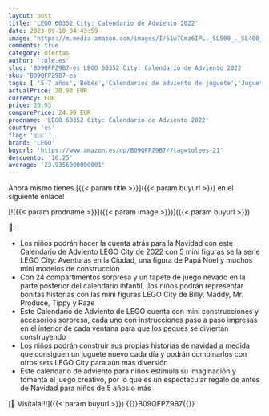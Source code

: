 ```yaml
---
layout: post
title: 'LEGO 60352 City: Calendario de Adviento 2022'
date: 2023-09-10 04:43:59
image: 'https://m.media-amazon.com/images/I/51w7Cmz6IPL._SL500_._SL400_.jpg'
comments: true
category: ofertas
author: 'tole.es'
slug: 'B09QFPZ9B7-es LEGO 60352 City: Calendario de Adviento 2022'
sku: 'B09QFPZ9B7-es'
tags: [ '5-7 años','Bebés','Calendarios de adviento de juguete','Juguetes','Juguetes y juegos','Los favoritos de nuestros clientes: Juguetes y juegos','Self Service','Special Features Stores','adviento','lego','partition_000','partition_022','🇪🇸', ]
actualPrice: 20.93 EUR
currency: EUR
price: 20.93
comparePrice: 24.99 EUR
prodname: 'LEGO 60352 City: Calendario de Adviento 2022'
country: 'es'
flag: '🇪🇸'
brand: 'LEGO'
buyurl: 'https://www.amazon.es/dp/B09QFPZ9B7/?tag=tolees-21'
descuento: '16.25'
average: '23.9356000000001'
---
```


Ahora mismo tienes [{{< param title >}}]({{< param buyurl >}}) en el siguiente enlace!

[![{{< param prodname >}}]({{< param image >}})]({{< param buyurl >}})

🔎:

- Los niños podrán hacer la cuenta atrás para la Navidad con este Calendario de Adviento LEGO City de 2022 con 5 mini figuras se la serie LEGO City: Aventuras en la Ciudad, una figura de Papá Noel y muchos mini modelos de construcción
- Con 24 compartimentos sorpresa y un tapete de juego nevado en la parte posterior del calendario infantil, ¡los niños podrán representar bonitas historias con las mini figuras LEGO City de Billy, Maddy, Mr. Produce, Tippy y Raze
- Este Calendario de Adviento de LEGO cuenta con mini construcciones y accesorios sorpresa, cada uno con instrucciones paso a paso impresas en el interior de cada ventana para que los peques se diviertan construyendo
- Los niños podrán construir sus propias historias de navidad a medida que consiguen un juguete nuevo cada día y podrán combinarlos con otros sets LEGO City para aún más diversión
- Este calendario de adviento para niños estimula su imaginación y fomenta el juego creativo, por lo que es un espectacular regalo de antes de Navidad para niños de 5 años o más

[🛒 Visítala!!!]({{< param buyurl >}})
{{<world>}}B09QFPZ9B7{{</world>}}

